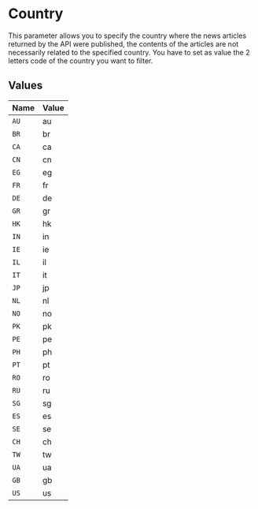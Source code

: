 # Country

This parameter allows you to specify the country where the news articles returned by the API were published, the contents of the articles are not necessarily related to the specified country. You have to set as value the 2 letters code of the country you want to filter.


## Values

| Name  | Value |
| ----- | ----- |
| `AU`  | au    |
| `BR`  | br    |
| `CA`  | ca    |
| `CN`  | cn    |
| `EG`  | eg    |
| `FR`  | fr    |
| `DE`  | de    |
| `GR`  | gr    |
| `HK`  | hk    |
| `IN`  | in    |
| `IE`  | ie    |
| `IL`  | il    |
| `IT`  | it    |
| `JP`  | jp    |
| `NL`  | nl    |
| `NO`  | no    |
| `PK`  | pk    |
| `PE`  | pe    |
| `PH`  | ph    |
| `PT`  | pt    |
| `RO`  | ro    |
| `RU`  | ru    |
| `SG`  | sg    |
| `ES`  | es    |
| `SE`  | se    |
| `CH`  | ch    |
| `TW`  | tw    |
| `UA`  | ua    |
| `GB`  | gb    |
| `US`  | us    |